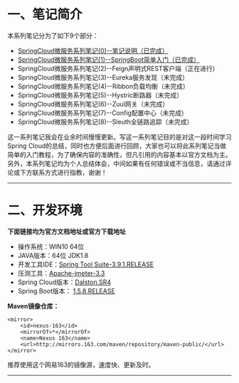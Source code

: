 # 一、笔记简介

本系列笔记分为了如下9个部分：

 - [SpringCloud微服务系列笔记(0)--笔记说明（已完成）](http://blog.csdn.net/qq_22152261/article/details/78450801)
 - [SpringCloud微服务系列笔记(1)--SpringBoot简单入门（已完成）](http://blog.csdn.net/qq_22152261/article/details/78450962)
 - SpringCloud微服务系列笔记(2)--Feign声明式REST客户端（正在进行）
 - SpringCloud微服务系列笔记(3)--Eureka服务发现（未完成）
 - SpringCloud微服务系列笔记(4)--Ribbon负载均衡（未完成）
 - SpringCloud微服务系列笔记(5)--Hystric断路器（未完成）
 - SpringCloud微服务系列笔记(6)--Zuul网关（未完成）
 - SpringCloud微服务系列笔记(7)--Config配置中心（未完成）
 - SpringCloud微服务系列笔记(8)--Sleuth全链路追踪（未完成）
 
这一系列笔记我会在业余时间慢慢更新。写这一系列笔记目的是对这一段时间学习Spring Cloud的总结，同时也方便后面进行回顾，大家也可以将此系列笔记当做简单的入门教程，为了确保内容的准确性，但凡引用的内容基本以官方文档为主。另外，本系列笔记均为个人总结体会，中间如果有任何错误或不当信息，请通过评论或下方联系方式进行指教，谢谢！


----------


# 二、开发环境

**下面链接均为官方文档地址或官方下载地址**


 - 操作系统：WIN10 64位 
 - JAVA版本：64位 JDK1.8
 - 开发工具IDE：[Spring Tool Suite-3.9.1.RELEASE](http://download.springsource.com/release/STS/3.9.1.RELEASE/dist/e4.7/spring-tool-suite-3.9.1.RELEASE-e4.7.1a-win32-x86_64.zip "官方下载地址")
 - 压测工具：[Apache-jmeter-3.3]( http://mirrors.hust.edu.cn/apache//jmeter/binaries/apache-jmeter-3.3.zip "官方下载地址")
 -  Spring Cloud版本：[Dalston.SR4](http://cloud.spring.io/spring-cloud-static/Dalston.SR4/ "官方文档地址")
 - Spring Boot版本： [1.5.8.RELEASE](https://docs.spring.io/spring-boot/docs/current-SNAPSHOT/reference/htmlsingle/ "官方文档地址")

**Maven镜像仓库：**

```
<mirror>
    <id>nexus-163</id>
    <mirrorOf>*</mirrorOf>
    <name>Nexus 163</name>
    <url>http://mirrors.163.com/maven/repository/maven-public/</url>
</mirror>
```
推荐使用这个网易163的镜像源，速度快、更新及时。


----------


 


